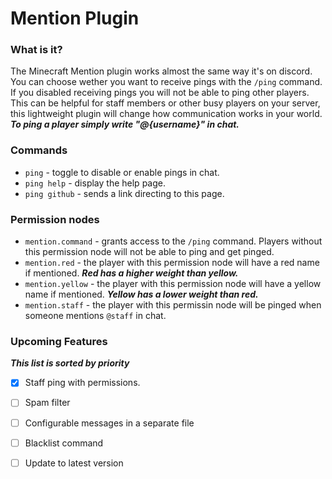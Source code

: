 # Mention Plugin
### What is it?
The Minecraft Mention plugin works almost the same way it's on discord. You can choose wether you want to receive pings with the `/ping` command. If you disabled receiving pings you will not be able to ping other players.
This can be helpful for staff members or other busy players on your server, this lightweight plugin will change how communication works in your world. ***To ping a player simply write "@{username}" in chat.***

### Commands
- `ping` - toggle to disable or enable pings in chat.
- `ping help` - display the help page.
- `ping github` - sends a link directing to this page.

### Permission nodes
- `mention.command` - grants access to the `/ping` command. Players without this permission node will not be able to ping and get pinged.
- `mention.red` - the player with this permission node will have a red name if mentioned. ***Red has a higher weight than yellow.***
- `mention.yellow` - the player with this permission node will have a yellow name if mentioned. ***Yellow has a lower weight than red.***
- `mention.staff` - the player with this permissin node will be pinged when someone mentions `@staff` in chat.
 
### Upcoming Features
***This list is sorted by priority***
- [x] Staff ping with permissions.
- [ ] Spam filter
- [ ] Configurable messages in a separate file
- [ ] Blacklist command
- [ ] Update to latest version

